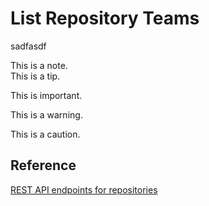 <link rel="stylesheet" href="https://gist.github.com/s7887177/4992236d88d14673e7b2f07835e2ec5c/raw/eason-style.css">

<!-- <link rel="stylesheet" type="text/css" href="./eason-style.css"> -->
# List Repository Teams
sadfasdf
<div class="alert note">This is a note.</div>
<div class="alert tip">This is a tip.</div>
<div class="alert important">

This is important.
</div>
<div class="alert warning">

This is a warning.
</div>
<div class="alert caution">

This is a caution.
</div>

## Reference
[REST API endpoints for repositories][rest-api-endpoints-for-repositories]

[rest-api-endpoints-for-repositories]: https://docs.github.com/en/rest/repos/repos?apiVersion=2022-11-28#list-repository-teams